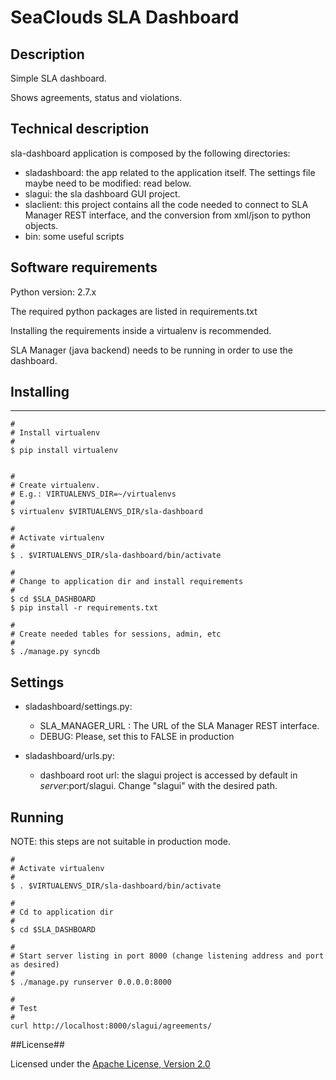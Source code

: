 # SeaClouds SLA Dashboard #

## Description ##

Simple SLA dashboard.

Shows agreements, status and violations.

## Technical description ##

sla-dashboard application is composed by the following directories:

* sladashboard: the app related to the application itself. The settings
    file maybe need to be modified: read below.
* slagui: the sla dashboard GUI project.
* slaclient: this project contains all the code needed to connect to
    SLA Manager REST interface, and the conversion from xml/json to python
    objects.
* bin: some useful scripts


## Software requirements ##

Python version: 2.7.x

The required python packages are listed in requirements.txt

Installing the requirements inside a virtualenv is recommended.

SLA Manager (java backend) needs to be running in order to use the dashboard.

## Installing ##
----------

    #
    # Install virtualenv
    #
    $ pip install virtualenv


    #
    # Create virtualenv.
    # E.g.: VIRTUALENVS_DIR=~/virtualenvs
    #
    $ virtualenv $VIRTUALENVS_DIR/sla-dashboard

    #
    # Activate virtualenv
    #
    $ . $VIRTUALENVS_DIR/sla-dashboard/bin/activate

    #
    # Change to application dir and install requirements
    #
    $ cd $SLA_DASHBOARD
    $ pip install -r requirements.txt

    #
    # Create needed tables for sessions, admin, etc
    #
    $ ./manage.py syncdb

## Settings ##

* sladashboard/settings.py:
    - SLA_MANAGER_URL : The URL of the SLA Manager REST interface.
    - DEBUG: Please, set this to FALSE in production

* sladashboard/urls.py:
    - dashboard root url: the slagui project is accessed by default
        in $server:$port/slagui. Change "slagui" with the desired path.


## Running ##

NOTE: this steps are not suitable in production mode.

    #
    # Activate virtualenv
    #
    $ . $VIRTUALENVS_DIR/sla-dashboard/bin/activate

    #
    # Cd to application dir
    #
    $ cd $SLA_DASHBOARD

    #
    # Start server listing in port 8000 (change listening address and port as desired)
    #
    $ ./manage.py runserver 0.0.0.0:8000

    #
    # Test
    #
    curl http://localhost:8000/slagui/agreements/


##License##

Licensed under the [Apache License, Version 2.0][1]

[1]: http://www.apache.org/licenses/LICENSE-2.0
